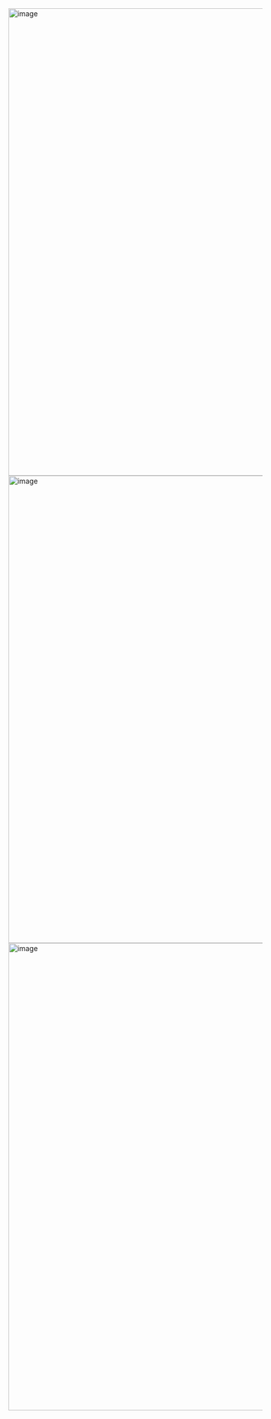<img width="927" alt="image" src="https://github.com/emilianstoyanov/music-app-with-django/assets/68276889/59698dd0-8ded-4416-a919-4f715aebfd8b">
<img width="927" alt="image" src="https://github.com/emilianstoyanov/music-app-with-django/assets/68276889/44fd7f8e-2748-4419-b55b-15acefd9a78e">
<img width="927" alt="image" src="https://github.com/emilianstoyanov/music-app-with-django/assets/68276889/52c133ae-94aa-456b-b7fc-ed2bf0665b2a">
